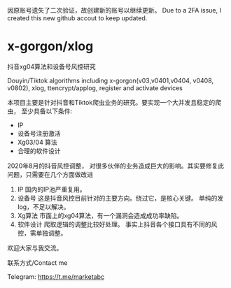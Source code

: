 因原账号遗失了二次验证，故创建新的账号以继续更新。
Due to a 2FA issue, I created this new github accout to keep updated.

# x-gorgon/xlog
抖音xg04算法和设备号风控研究  

Douyin/Tiktok algorithms including x-gorgon(v03,v0401,v0404, v0408, v0802), xlog, ttencrypt/applog, register and activate devices

本项目主要是针对抖音和Tiktok爬虫业务的研究。要实现一个大并发且稳定的爬虫， 至少具备以下条件:
* IP
* 设备号注册激活
* Xg03/04 算法
* 合理的软件设计

2020年8月的抖音风控调整， 对很多伙伴的业务造成巨大的影响。其实要修复此问题，只需要在几个方面做改进
1. IP 国内的IP池严重复用。
2. 设备号 这是抖音风控目前针对的主要方向。绕过它，是核心关键。 单纯的发log，不足以解决。
3. Xg算法 市面上的xg04算法，有一个漏洞会造成成功率缺陷。
4. 软件设计 爬取逻辑的调整比较好处理。 事实上抖音各个接口具有不同的风控，需单独调整。

欢迎大家与我交流。

联系方式/Contact me  

Telegram: https://t.me/marketabc
